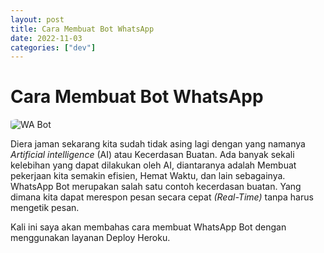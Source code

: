 ```yaml
---
layout: post
title: Cara Membuat Bot WhatsApp
date: 2022-11-03
categories: ["dev"]
---
```


# Cara Membuat Bot WhatsApp 

<img style="image-size:cover; border-radius: 20%" src="https://i.ibb.co/C68VJDZ/Hero-Banner.jpg" alt="WA Bot">

Diera jaman sekarang kita sudah tidak asing lagi dengan yang namanya _Artificial intelligence_ (AI) atau Kecerdasan Buatan. Ada banyak sekali kelebihan yang dapat dilakukan oleh AI, diantaranya adalah Membuat pekerjaan kita semakin efisien, Hemat Waktu, dan lain sebagainya. WhatsApp Bot merupakan salah satu contoh kecerdasan buatan. Yang dimana kita dapat merespon pesan secara cepat _(Real-Time)_ tanpa harus mengetik pesan.

Kali ini saya akan membahas cara membuat WhatsApp Bot dengan menggunakan layanan Deploy Heroku.
